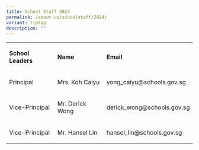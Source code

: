 ```yaml
---
title: School Staff 2024
permalink: /about-us/schoolstaff/2024/
variant: tiptap
description: ""
---
```

<table><tbody><tr><td rowspan="1" colspan="1"><p><strong>School Leaders</strong></p></td><td rowspan="1" colspan="1"><p><strong>Name</strong></p></td><td rowspan="1" colspan="1"><p><strong>Email</strong></p></td></tr><tr><td rowspan="1" colspan="1"><p>Principal</p></td><td rowspan="1" colspan="1"><p>Mrs. Koh Caiyu</p></td><td rowspan="1" colspan="1"><p><a rel="noopener noreferrer nofollow" target="_blank">yong_caiyu@schools.gov.sg</a></p></td></tr><tr><td rowspan="1" colspan="1"><p>Vice-Principal</p></td><td rowspan="1" colspan="1"><p>Mr. Derick Wong</p></td><td rowspan="1" colspan="1"><p><a rel="noopener noreferrer nofollow" target="_blank">derick_wong@schools.gov.sg</a></p></td></tr><tr><td rowspan="1" colspan="1"><p>Vice-Principal</p></td><td rowspan="1" colspan="1"><p>Mr. Hansel Lin</p></td><td rowspan="1" colspan="1"><p><a rel="noopener noreferrer nofollow" target="_blank">hansel_Iin@schools.gov.sg</a></p></td></tr></tbody></table><p></p>